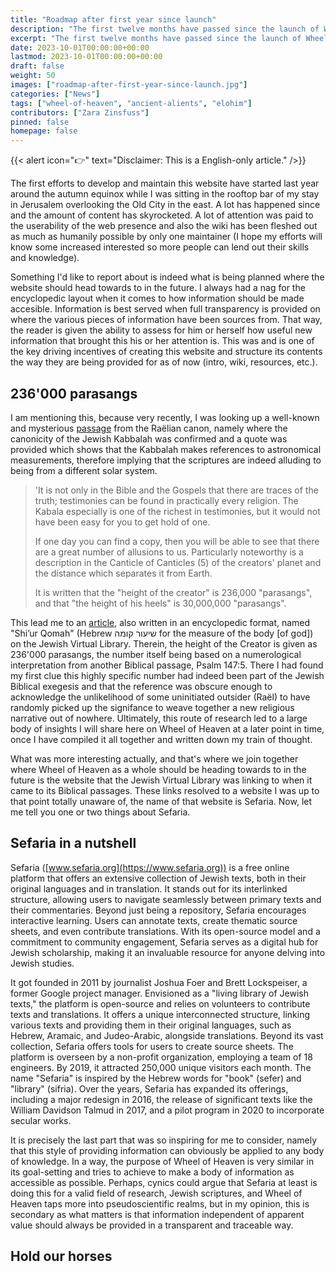 ```yaml
---
title: "Roadmap after first year since launch"
description: "The first twelve months have passed since the launch of Wheel of Heaven."
excerpt: "The first twelve months have passed since the launch of Wheel of Heaven."
date: 2023-10-01T00:00:00+00:00
lastmod: 2023-10-01T00:00:00+00:00
draft: false
weight: 50
images: ["roadmap-after-first-year-since-launch.jpg"]
categories: ["News"]
tags: ["wheel-of-heaven", "ancient-alients", "elohim"]
contributors: ["Zara Zinsfuss"]
pinned: false
homepage: false
---
```


{{< alert icon="👉" text="Disclaimer: This is a English-only article." />}}

The first efforts to develop and maintain this website have started last year around the autumn equinox while I was sitting in the rooftop bar of my stay in Jerusalem overlooking the Old City in the east. A lot has happened since and the amount of content has skyrocketed. A lot of attention was paid to the userability of the web presence and also the wiki has been fleshed out as much as humanily possible by only one maintainer (I hope my efforts will know some increased interested so more people can lend out their skills and knowledge).

Something I'd like to report about is indeed what is being planned where the website should head towards to in the future. I always had a nag for the encyclopedic layout when it comes to how information should be made accesible. Information is best served when full transparency is provided on where the various pieces of information have been sources from. That way, the reader is given the ability to assess for him or herself how useful new information that brought this his or her attention is. This was and is one of the key driving incentives of creating this website and structure its contents the way they are being provided for as of now (intro, wiki, resources, etc.).

## 236'000 parasangs

I am mentioning this, because very recently, I was looking up a well-known and mysterious [passage](https://wheelofheaven.github.io/rael-one-the-book-which-tells-the-truth/5-the-end-of-the-world.html) from the Raëlian canon, namely where the canonicity of the Jewish Kabbalah was confirmed and a quote was provided which shows that the Kabbalah makes references to astronomical measurements, therefore implying that the scriptures are indeed alluding to being from a different solar system.

> 'It is not only in the Bible and the Gospels that there are traces of the truth; testimonies can be found in practically every religion. The Kabala especially is one of the richest in testimonies, but it would not have been easy for you to get hold of one.
>
> If one day you can find a copy, then you will be able to see that there are a great number of allusions to us. Particularly noteworthy is a description in the Canticle of Canticles (5) of the creators' planet and the distance which separates it from Earth.
>
> It is written that the "height of the creator" is 236,000 "parasangs", and that "the height of his heels" is 30,000,000 "parasangs".

This lead me to an [article](https://www.jewishvirtuallibrary.org/shi-x0027-ur-komah), also written in an encyclopedic format, named "Shi’ur Qomah" (Hebrew שיעור קומה for the measure of the body [of god]) on the Jewish Virtual Library. Therein, the height of the Creator is given as 236'000 parasangs, the number itself being based on a numerological interpretation from another Biblical passage, Psalm 147:5. There I had found my first clue this highly specific number had indeed been part of the Jewish Biblical exegesis and that the reference was obscure enough to acknowledge the unlikelihood of some uninitiated outsider (Raël) to have randomly picked up the signifance to weave together a new religious narrative out of nowhere. Ultimately, this route of research led to a large body of insights I will share here on Wheel of Heaven at a later point in time, once I have compiled it all together and written down my train of thought.

What was more interesting actually, and that's where we join together where Wheel of Heaven as a whole should be heading towards to in the future is the website that the Jewish Virtual Library was linking to when it came to its Biblical passages. These links resolved to a website I was up to that point totally unaware of, the name of that website is Sefaria. Now, let me tell you one or two things about Sefaria.

## Sefaria in a nutshell

Sefaria ([www.sefaria.org](https://www.sefaria.org)) is a free online platform that offers an extensive collection of Jewish texts, both in their original languages and in translation. It stands out for its interlinked structure, allowing users to navigate seamlessly between primary texts and their commentaries. Beyond just being a repository, Sefaria encourages interactive learning. Users can annotate texts, create thematic source sheets, and even contribute translations. With its open-source model and a commitment to community engagement, Sefaria serves as a digital hub for Jewish scholarship, making it an invaluable resource for anyone delving into Jewish studies.

It got founded in 2011 by journalist Joshua Foer and Brett Lockspeiser, a former Google project manager. Envisioned as a "living library of Jewish texts," the platform is open-source and relies on volunteers to contribute texts and translations. It offers a unique interconnected structure, linking various texts and providing them in their original languages, such as Hebrew, Aramaic, and Judeo-Arabic, alongside translations. Beyond its vast collection, Sefaria offers tools for users to create source sheets. The platform is overseen by a non-profit organization, employing a team of 18 engineers. By 2019, it attracted 250,000 unique visitors each month. The name "Sefaria" is inspired by the Hebrew words for "book" (sefer) and "library" (sifria). Over the years, Sefaria has expanded its offerings, including a major redesign in 2016, the release of significant texts like the William Davidson Talmud in 2017, and a pilot program in 2020 to incorporate secular works.

It is precisely the last part that was so inspiring for me to consider, namely that this style of providing information can obviously be applied to any body of knowledge. In a way, the purpose of Wheel of Heaven is very similar in its goal-setting and tries to achieve to make a body of information as accessible as possible. Perhaps, cynics could argue that Sefaria at least is doing this for a valid field of research, Jewish scriptures, and Wheel of Heaven taps more into pseudoscientific realms, but in my opinion, this is secondary as what matters is that information independent of apparent value should always be provided in a transparent and traceable way.

## Hold our horses

